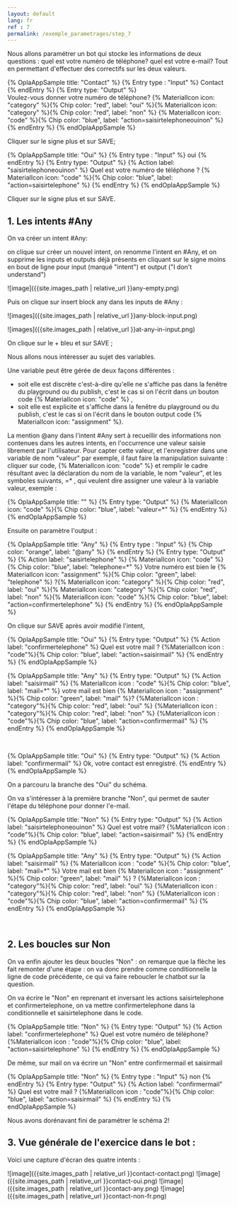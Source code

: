```yaml
---
layout: default
lang: fr
ref : 7
permalink: /exemple_parametrages/step_7
---
```


Nous allons paramétrer un bot qui stocke les informations de deux questions : quel est votre numéro de téléphone? quel est votre e-mail? Tout en permettant d'effectuer des correctifs sur les deux valeurs.


{% OplaAppSample title: "Contact" %}
  {% Entry type : "Input" %}
    Contact
  {% endEntry %}
  {% Entry type: "Output" %}  
    Voulez-vous donner votre numéro de téléphone? {% MaterialIcon icon: "category" %}{% Chip color: "red", label: "oui" %}{% MaterialIcon icon: "category" %}{% Chip color: "red", label: "non" %} {% MaterialIcon icon: "code" %}{% Chip color: "blue", label: "action=saisirtelephoneouinon" %}
  {% endEntry %}
{% endOplaAppSample %}






Cliquer sur le signe plus et sur SAVE;

 


{% OplaAppSample title: "Oui" %}
  {% Entry type : "Input" %}
    oui
  {% endEntry %}
  {% Entry type: "Output" %} 
    {% Action label: "saisirtelephoneouinon" %} 
    Quel est votre numéro de téléphone ? {% MaterialIcon icon: "code" %}{% Chip color: "blue", label: "action=saisirtelephone" %}
  {% endEntry %}
{% endOplaAppSample %}



Cliquer sur le signe plus et sur SAVE.

## 1. Les intents #Any

On va créer un intent #Any:

on clique sur créer un nouvel intent, on renomme l'intent en #Any, et on supprime les inputs et outputs déjà présents en cliquant sur le signe moins en bout de ligne pour input (marqué "intent") et output ("I don't understand")

![image]({{site.images_path | relative_url }}any-empty.png)

Puis on clique sur insert block any dans les inputs de #Any :

![images]({{site.images_path | relative_url }}any-block-input.png)

![images]({{site.images_path | relative_url }}at-any-in-input.png)

On clique sur le + bleu et sur SAVE ; 

Nous allons nous intéresser au sujet des variables.

Une variable peut être gérée de deux façons différentes : 
  * soit elle est discrète c'est-à-dire qu'elle ne s'affiche pas dans la fenêtre du playground ou du publish, c'est le cas si on l'écrit dans un bouton code {% MaterialIcon icon: "code" %} , 
  * soit elle est explicite et s'affiche dans la fenêtre du playground ou du publish, c'est le cas si on l'écrit dans le bouton output code {% MaterialIcon icon: "assignment" %}. 

La mention @any dans l'intent #Any sert à recueillir des informations non contenues dans les autres intents, en l'occurrence une valeur saisie librement par l'utilisateur. Pour capter cette valeur, et l'enregistrer dans une variable de nom "valeur" par exemple, il faut faire la manipulation suivante : cliquer sur code, {% MaterialIcon icon: "code" %} et remplir le cadre résultant avec la déclaration du nom de la variable, le nom "valeur", et les symboles suivants,  =* , qui veulent dire assigner une valeur à la variable valeur, exemple :

{% OplaAppSample title: "" %}
  {% Entry type: "Output" %} 
   {% MaterialIcon icon: "code" %}{% Chip color: "blue", label: "valeur=*" %}
  {% endEntry %}
{% endOplaAppSample %}


Ensuite on paramètre l'output :


{% OplaAppSample title: "Any" %}
  {% Entry type : "Input" %}
    {% Chip color: "orange", label: "@any" %}
  {% endEntry %}
  {% Entry type: "Output" %} 
    {% Action label: "saisirtelephone" %} 
    {% MaterialIcon icon: "code" %}{% Chip color: "blue", label: "telephone=*" %} Votre numéro est bien le {% MaterialIcon icon: "assignment" %}{% Chip color: "green", label: "telephone" %} ?{% MaterialIcon icon: "category" %}{% Chip color: "red", label: "oui" %}{% MaterialIcon icon: "category" %}{% Chip color: "red", label: "non" %}{% MaterialIcon icon: "code" %}{% Chip color: "blue", label: "action=confirmertelephone" %}
  {% endEntry %}
{% endOplaAppSample %}




On clique sur SAVE après avoir modifié l'intent,

{% OplaAppSample title: "Oui" %}
  {% Entry type: "Output" %}
    {% Action label: "confirmertelephone" %}
    Quel est votre mail ?     {%MaterialIcon icon : "code"%}{% Chip color: "blue", label: "action=saisirmail" %} 
  {% endEntry %}
{% endOplaAppSample %}




{% OplaAppSample title: "Any" %}
  {% Entry type: "Output" %}
    {% Action label: "saisirmail" %}
    {% MaterialIcon icon : "code" %}{% Chip color: "blue", label: "mail=*" %} votre mail est bien {% MaterialIcon icon : "assignment" %}{% Chip color: "green", label: "mail" %}? {%MaterialIcon icon : "category"%}{% Chip color: "red", label: "oui" %} {%MaterialIcon icon : "category"%}{% Chip color: "red", label: "non" %} {%MaterialIcon icon : "code"%}{% Chip color: "blue", label: "action=confirmermail" %} 
  {% endEntry %}
{% endOplaAppSample %}

<br>

{% OplaAppSample title: "Oui" %}
  {% Entry type: "Output" %}
    {% Action label: "confirmermail" %}
    Ok, votre contact est enregistré.
  {% endEntry %}
{% endOplaAppSample %}


On a parcouru la branche des "Oui" du schéma.

On va s'intéresser à la première branche "Non", qui permet de sauter l'étape du téléphone pour donner l'e-mail.


{% OplaAppSample title: "Non" %}
  {% Entry type: "Output" %}
    {% Action label: "saisirtelephoneouinon" %}
    Quel est votre mail? {%MaterialIcon icon : "code"%}{% Chip color: "blue", label: "action=saisirmail" %} 
  {% endEntry %}
{% endOplaAppSample %}



{% OplaAppSample title: "Any" %}
  {% Entry type: "Output" %}
    {% Action label: "saisirmail" %}
    {% MaterialIcon icon : "code" %}{% Chip color: "blue", label: "mail=*" %} Votre mail est bien {% MaterialIcon icon : "assignment" %}{% Chip color: "green", label: "mail" %} ? {%MaterialIcon icon : "category"%}{% Chip color: "red", label: "oui" %} {%MaterialIcon icon : "category"%}{% Chip color: "red", label: "non" %} {%MaterialIcon icon : "code"%}{% Chip color: "blue", label: "action=confirmermail" %} 
  {% endEntry %}
{% endOplaAppSample %}

<br>





## 2. Les boucles sur Non

On va enfin ajouter les deux boucles "Non" : on remarque que la flèche les fait remonter d'une étape : on va donc prendre comme conditionnelle la ligne de code précédente, ce qui va faire reboucler le chatbot sur la question.



 On va écrire le "Non" en reprenant et inversant les actions saisirtelephone et confirmertelephone, on va mettre confirmertelephone dans la conditionnelle et saisirtelephone dans le code.

{% OplaAppSample title: "Non" %}
  {% Entry type: "Output" %}
    {% Action label: "confirmertelephone" %}
    Quel est votre numéro de téléphone?  {%MaterialIcon icon : "code"%}{% Chip color: "blue", label: "action=saisirtelephone" %} 
  {% endEntry %}
{% endOplaAppSample %}



De même, sur mail on va écrire un "Non" entre confirmermail et saisirmail


{% OplaAppSample title: "Non" %}
  {% Entry type : "Input" %}
    non
  {% endEntry %}
  {% Entry type: "Output" %}
    {% Action label: "confirmermail" %}
    Quel est votre mail ? {%MaterialIcon icon : "code"%}{% Chip color: "blue", label: "action=saisirmail" %} 
  {% endEntry %}
{% endOplaAppSample %}

Nous avons dorénavant fini de paramétrer le schéma 2!


## 3. Vue générale de l'exercice dans le bot :

Voici une capture d'écran des quatre intents :


![image]({{site.images_path | relative_url }}contact-contact.png)
![image]({{site.images_path | relative_url }}contact-oui.png)
![image]({{site.images_path | relative_url }}contact-any.png)
![image]({{site.images_path | relative_url }}contact-non-fr.png)